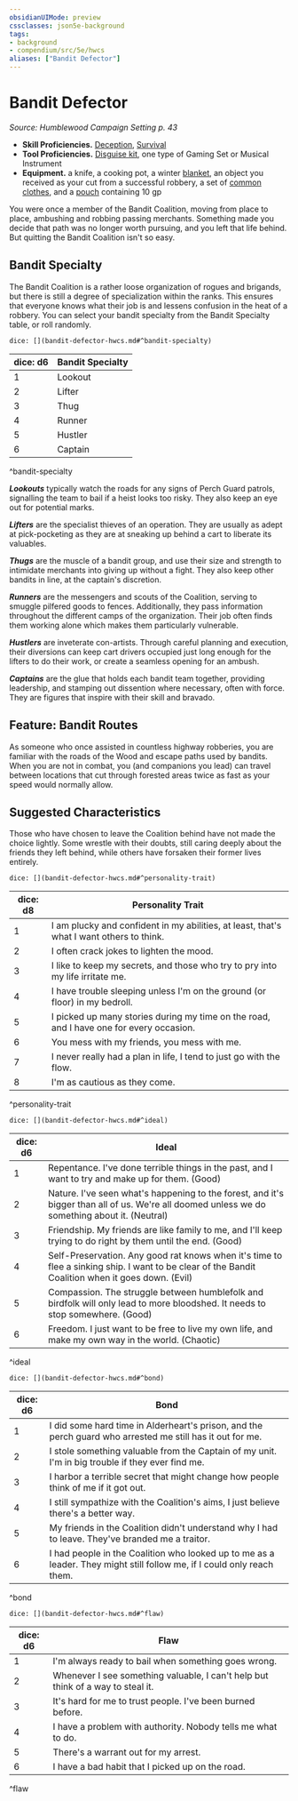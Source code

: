 ```yaml
---
obsidianUIMode: preview
cssclasses: json5e-background
tags:
- background
- compendium/src/5e/hwcs
aliases: ["Bandit Defector"]
---
```

# Bandit Defector
*Source: Humblewood Campaign Setting p. 43*  

- **Skill Proficiencies.** [Deception](2-Mechanics/CLI/rules/skills.md#Deception), [Survival](2-Mechanics/CLI/rules/skills.md#Survival)  
- **Tool Proficiencies.** [Disguise kit](2-Mechanics/CLI/items/disguise-kit.md), one type of Gaming Set or Musical Instrument  
- **Equipment.** a knife, a cooking pot, a winter [blanket](2-Mechanics/CLI/items/blanket.md), an object you received as your cut from a successful robbery, a set of [common clothes](2-Mechanics/CLI/items/common-clothes.md), and a [pouch](2-Mechanics/CLI/items/pouch.md) containing 10 gp  

You were once a member of the Bandit Coalition, moving from place to place, ambushing and robbing passing merchants. Something made you decide that path was no longer worth pursuing, and you left that life behind. But quitting the Bandit Coalition isn't so easy.

## Bandit Specialty

The Bandit Coalition is a rather loose organization of rogues and brigands, but there is still a degree of specialization within the ranks. This ensures that everyone knows what their job is and lessens confusion in the heat of a robbery. You can select your bandit specialty from the Bandit Specialty table, or roll randomly.

`dice: [](bandit-defector-hwcs.md#^bandit-specialty)`

| dice: d6 | Bandit Specialty |
|----------|------------------|
| 1 | Lookout |
| 2 | Lifter |
| 3 | Thug |
| 4 | Runner |
| 5 | Hustler |
| 6 | Captain |
^bandit-specialty

***Lookouts*** typically watch the roads for any signs of Perch Guard patrols, signalling the team to bail if a heist looks too risky. They also keep an eye out for potential marks.

***Lifters*** are the specialist thieves of an operation. They are usually as adept at pick-pocketing as they are at sneaking up behind a cart to liberate its valuables.

***Thugs*** are the muscle of a bandit group, and use their size and strength to intimidate merchants into giving up without a fight. They also keep other bandits in line, at the captain's discretion.

***Runners*** are the messengers and scouts of the Coalition, serving to smuggle pilfered goods to fences. Additionally, they pass information throughout the different camps of the organization. Their job often finds them working alone which makes them particularly vulnerable.

***Hustlers*** are inveterate con-artists. Through careful planning and execution, their diversions can keep cart drivers occupied just long enough for the lifters to do their work, or create a seamless opening for an ambush.

***Captains*** are the glue that holds each bandit team together, providing leadership, and stamping out dissention where necessary, often with force. They are figures that inspire with their skill and bravado.

## Feature: Bandit Routes

As someone who once assisted in countless highway robberies, you are familiar with the roads of the Wood and escape paths used by bandits. When you are not in combat, you (and companions you lead) can travel between locations that cut through forested areas twice as fast as your speed would normally allow.

## Suggested Characteristics

Those who have chosen to leave the Coalition behind have not made the choice lightly. Some wrestle with their doubts, still caring deeply about the friends they left behind, while others have forsaken their former lives entirely.

`dice: [](bandit-defector-hwcs.md#^personality-trait)`

| dice: d8 | Personality Trait |
|----------|-------------------|
| 1 | I am plucky and confident in my abilities, at least, that's what I want others to think. |
| 2 | I often crack jokes to lighten the mood. |
| 3 | I like to keep my secrets, and those who try to pry into my life irritate me. |
| 4 | I have trouble sleeping unless I'm on the ground (or floor) in my bedroll. |
| 5 | I picked up many stories during my time on the road, and I have one for every occasion. |
| 6 | You mess with my friends, you mess with me. |
| 7 | I never really had a plan in life, I tend to just go with the flow. |
| 8 | I'm as cautious as they come. |
^personality-trait

`dice: [](bandit-defector-hwcs.md#^ideal)`

| dice: d6 | Ideal |
|----------|-------|
| 1 | Repentance. I've done terrible things in the past, and I want to try and make up for them. (Good) |
| 2 | Nature. I've seen what's happening to the forest, and it's bigger than all of us. We're all doomed unless we do something about it. (Neutral)  |
| 3 | Friendship. My friends are like family to me, and I'll keep trying to do right by them until the end. (Good) |
| 4 | Self-Preservation. Any good rat knows when it's time to flee a sinking ship. I want to be clear of the Bandit Coalition when it goes down. (Evil) |
| 5 | Compassion. The struggle between humblefolk and birdfolk will only lead to more bloodshed. It needs to stop somewhere. (Good) |
| 6 | Freedom. I just want to be free to live my own life, and make my own way in the world. (Chaotic) |
^ideal

`dice: [](bandit-defector-hwcs.md#^bond)`

| dice: d6 | Bond |
|----------|------|
| 1 | I did some hard time in Alderheart's prison, and the perch guard who arrested me still has it out for me. |
| 2 | I stole something valuable from the Captain of my unit. I'm in big trouble if they ever find me. |
| 3 | I harbor a terrible secret that might change how people think of me if it got out. |
| 4 | I still sympathize with the Coalition's aims, I just believe there's a better way. |
| 5 | My friends in the Coalition didn't understand why I had to leave. They've branded me a traitor. |
| 6 | I had people in the Coalition who looked up to me as a leader. They might still follow me, if I could only reach them. |
^bond

`dice: [](bandit-defector-hwcs.md#^flaw)`

| dice: d6 | Flaw |
|----------|------|
| 1 | I'm always ready to bail when something goes wrong. |
| 2 | Whenever I see something valuable, I can't help but think of a way to steal it. |
| 3 | It's hard for me to trust people. I've been burned before.  |
| 4 | I have a problem with authority. Nobody tells me what to do. |
| 5 | There's a warrant out for my arrest. |
| 6 | I have a bad habit that I picked up on the road. |
^flaw